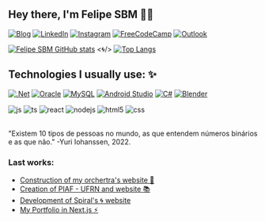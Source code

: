 ## Hey there, I'm Felipe SBM 👋🏽

[![Blog](https://img.shields.io/badge/website-000000?style=for-the-badge&logo=About.me&logoColor=white)](https://fsbm.vercel.app)
[![LinkedIn](https://img.shields.io/badge/LinkedIn-0077B5?style=for-the-badge&logo=linkedin&logoColor=white)](https://www.linkedin.com/in/felipe-sbm/)
[![Instagram](https://img.shields.io/badge/Instagram-E4405F?style=for-the-badge&logo=instagram&logoColor=white)](https://instagram.com/felipe_sbm)
[![FreeCodeCamp](https://img.shields.io/badge/Freecodecamp-%23123.svg?&style=for-the-badge&logo=freecodecamp&logoColor=green)](https://www.freecodecamp.org/Felipe_SBM)
[![Outlook](https://img.shields.io/badge/Microsoft_Outlook-0078D4?style=for-the-badge&logo=microsoft-outlook&logoColor=white)]()

[![Felipe SBM GitHub stats](https://github-readme-stats.vercel.app/api?username=felipe-sbm&show_icons=true&theme=dracula&count_private=true&size_weight=2&count_weight=2)](https://github.com/felipe-sbm) <🌀/> 
[![Top Langs](https://github-readme-stats.vercel.app/api/top-langs/?username=felipe-sbm&layout=compact&theme=dracula)](https://github.com/felipe-sbm)

## Technologies I usually use: ✨

<div style="display: inline_block">
  
  [![.Net](https://img.shields.io/badge/.NET-5C2D91?style=for-the-badge&logo=.net&logoColor=white)]()
  [![Oracle](https://img.shields.io/badge/Oracle-F80000?style=for-the-badge&logo=oracle&logoColor=white)]()
  [![MySQL](https://img.shields.io/badge/mysql-4479A1.svg?style=for-the-badge&logo=mysql&logoColor=white)]()
  [![Android Studio](https://img.shields.io/badge/android%20studio-346ac1?style=for-the-badge&logo=android%20studio&logoColor=white)]()
  [![C#](https://img.shields.io/badge/c%23-%23239120.svg?style=for-the-badge&logo=csharp&logoColor=white)]()
  [![Blender](https://img.shields.io/badge/blender-%23F5792A.svg?style=for-the-badge&logo=blender&logoColor=white)]()
  
  <img align="center" alt="js" src="https://img.shields.io/badge/JavaScript-F7DF1E?style=for-the-badge&logo=javascript&logoColor=black" />
  <img align="center" alt="ts" src="https://img.shields.io/badge/TypeScript-007ACC?style=for-the-badge&logo=typescript&logoColor=white" />
  <img align="center" alt="react" src="https://img.shields.io/badge/React-20232A?style=for-the-badge&logo=react&logoColor=61DAFB" />
  <img align="center" alt="nodejs" src="https://img.shields.io/badge/Node.js-43853D?style=for-the-badge&logo=node.js&logoColor=white" />
  <img align="center" alt="html5" src="https://img.shields.io/badge/HTML5-E34F26?style=for-the-badge&logo=html5&logoColor=white" />
  <img align="center" alt="css" src="https://img.shields.io/badge/CSS3-1572B6?style=for-the-badge&logo=css3&logoColor=white" />
</div><br/>

"Existem 10 tipos de pessoas no mundo, as que entendem números binários e as que não."
-Yuri Iohanssen, 2022.

### Last works:
- [Construction of my orchertra's website 🎼](https://github.com/felipe-sbm/shalom)<br/>
- [Creation of PIAF - UFRN and website 📚](https://github.com/felipe-sbm/piaf-ufrn)<br/>
- [Development of Spiral's 🌀 website](https://youtube.com/c/UCMUiWmrb-6lc7QZpeTztoqg)<br/>
- [My Portfolio in Next.js ⚡](https://fsbm.vercel.app)<br/>

<!--
**felipe-sbm/felipe-sbm** is a ✨ _special_ ✨ repository because its `README.md` (this file) appears on your GitHub profile.

Here are some ideas to get you started:

- 🔭 I’m currently working on ...
- 🌱 I’m currently learning ...
- 👯 I’m looking to collaborate on ...
- 🤔 I’m looking for help with ...
- 💬 Ask me about ...
- 📫 How to reach me: ...
- 😄 Pronouns: ...
- ⚡ Fun fact: ...
-->
